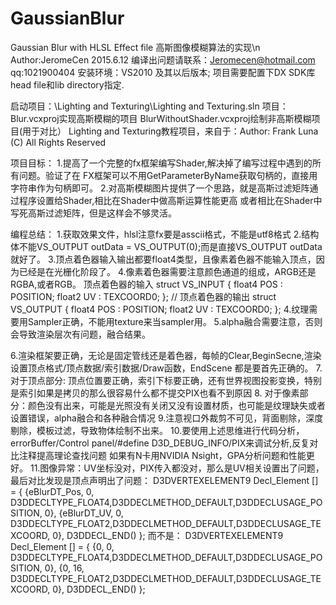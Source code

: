 # GaussianBlur
Gaussian Blur with HLSL Effect file 高斯图像模糊算法的实现\n
Author:JeromeCen 2015.6.12 编译出问题请联系：Jeromecen@hotmail.com qq:1021900404
安装环境：VS2010 及其以后版本; 项目需要配置下DX SDK库head file和lib directory指定.

启动项目：\Lighting and Texturing\Lighting and Texturing.sln
项目：Blur.vcxproj实现高斯模糊的项目
BlurWithoutShader.vcxproj绘制非高斯模糊项目(用于对比）
Lighting and Texturing教程项目，来自于：Author: Frank Luna (C) All Rights Reserved

 项目目标：
 1.提高了一个完整的fx框架编写Shader,解决掉了编写过程中遇到的所有问题。验证了在
 FX框架可以不用GetParameterByName获取句柄的，直接用字符串作为句柄即可。
 2.对高斯模糊图片提供了一个思路，就是高斯过滤矩阵通过程序设置给Shader,相比在Shader中做高斯运算性能更高
 或者相比在Shader中写死高斯过滤矩阵，但是这样会不够灵活。

 编程总结：
1.获取效果文件，hlsl注意fx要是asscii格式，不能是utf8格式
2.结构体不能VS_OUTPUT outData = VS_OUTPUT(0);而是直接VS_OUTPUT outData就好了。
3.顶点着色器输入输出都要float4类型，且像素着色器不能输入顶点，因为已经是在光栅化阶段了。
4.像素着色器需要注意颜色通道的组成，ARGB还是RGBA,或者RGB。
 顶点着色器的输入
struct VS_INPUT
{
	float4 POS : POSITION;
	float2 UV : TEXCOORD0;
};
// 顶点着色器的输出
struct VS_OUTPUT
{
	float4 POS : POSITION;
	float2 UV : TEXCOORD0;
};
 4.纹理需要用Sampler正确，不能用texture来当sampler用。
 5.alpha融合需要注意，否则会导致渲染层次有问题，融合结果。

 6.渲染框架要正确，无论是固定管线还是着色器，每帧的Clear,BeginSecne,渲染设置顶点格式/顶点数据/索引数据/Draw函数，EndScene
 都是要首先正确的。
 7.对于顶点部分:
 顶点位置要正确，索引下标要正确，还有世界视图投影变换，特别是索引如果是拷贝的那么很容易什么都不提交PIX也看不到原因
 8. 对于像素部分：颜色没有出来，可能是光照没有关闭又没有设置材质，也可能是纹理缺失或者设置错误，alpha融合和各种融合情况
 9.注意视口外裁剪不可见，背面剔除，深度剔除，模板过滤，导致物体绘制不出来。
 10.要使用上述思维进行代码分析，errorBuffer/Control panel/#define D3D_DEBUG_INFO/PIX来调试分析,反复对比注释提高理论查找问题
 如果有N卡用NVIDIA Nsight，GPA分析问题和性能更好。
 11.图像异常：UV坐标没对，PIX传入都没对，那么是UV相关设置出了问题，最后对比发现是顶点声明出了问题：
D3DVERTEXELEMENT9 Decl_Element [] = 
{ 
	{eBlurDT_Pos, 0, D3DDECLTYPE_FLOAT4,D3DDECLMETHOD_DEFAULT,D3DDECLUSAGE_POSITION, 0},
	{eBlurDT_UV, 0, D3DDECLTYPE_FLOAT2,D3DDECLMETHOD_DEFAULT,D3DDECLUSAGE_TEXCOORD, 0},
	D3DDECL_END()
};
而不是：
D3DVERTEXELEMENT9 Decl_Element [] = 
{ 
	{0, 0, D3DDECLTYPE_FLOAT4,D3DDECLMETHOD_DEFAULT,D3DDECLUSAGE_POSITION, 0},
	{0, 16, D3DDECLTYPE_FLOAT2,D3DDECLMETHOD_DEFAULT,D3DDECLUSAGE_TEXCOORD, 0},
	D3DDECL_END()
};

